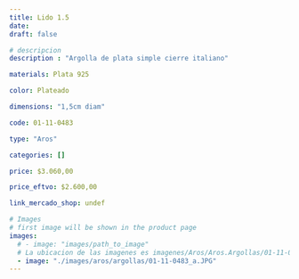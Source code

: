 ```yaml
---
title: Lido 1.5
date: 
draft: false

# descripcion
description : "Argolla de plata simple cierre italiano"

materials: Plata 925

color: Plateado

dimensions: "1,5cm diam"

code: 01-11-0483

type: "Aros"

categories: []

price: $3.060,00

price_eftvo: $2.600,00

link_mercado_shop: undef

# Images
# first image will be shown in the product page
images:
  # - image: "images/path_to_image"
  # La ubicacion de las imagenes es imagenes/Aros/Aros.Argollas/01-11-0483-lido-1.5
  - image: "./images/aros/argollas/01-11-0483_a.JPG"
---
```

